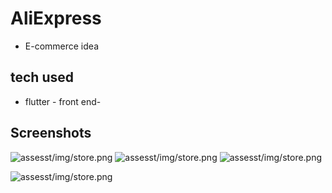 # AliExpress
- E-commerce idea 
## tech used
- flutter - front end-
## Screenshots
![assesst/img/store.png](assesst/img/login.png)
![assesst/img/store.png](assesst/img/index.png)
![assesst/img/store.png](assesst/img/drawer.png)

![assesst/img/store.png](assesst/img/prodact.png)

